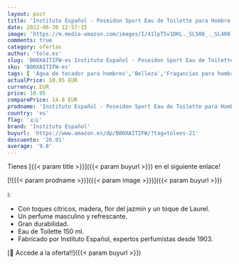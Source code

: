 ```yaml
---
layout: post
title: 'Instituto Español - Poseidon Sport Eau de Toilette para Hombre - 150 ML'
date: 2022-06-30 12:57:15
image: 'https://m.media-amazon.com/images/I/41lpT5v1DKL._SL500_._SL400_.jpg'
comments: true
category: ofertas
author: 'tole.es'
slug: 'B00XAITIFW-es Instituto Español - Poseidon Sport Eau de Toilette para...'
sku: 'B00XAITIFW-es'
tags: [ 'Agua de tocador para hombres','Belleza','Fragancias para hombres','Perfumes y fragancias','de','eau','instituto español','toilette','🇪🇸', ]
actualPrice: 10.95 EUR
currency: EUR
price: 10.95
comparePrice: 14.8 EUR
prodname: 'Instituto Español - Poseidon Sport Eau de Toilette para Hombre - 150 ML'
country: 'es'
flag: '🇪🇸'
brand: 'Instituto Español'
buyurl: 'https://www.amazon.es/dp/B00XAITIFW/?tag=tolees-21'
descuento: '26.01'
average: '9.8'
---
```


Tienes [{{< param title >}}]({{< param buyurl >}}) en el siguiente enlace!

[![{{< param prodname >}}]({{< param image >}})]({{< param buyurl >}})

ℹ️:

- Con toques cítricos, madera, flor del jazmín y un toque de Laurel.
- Un perfume masculino y refrescante.
- Gran durabilidad.
- Eau de Toilette 150 ml.
- Fabricado por Instituto Español, expertos perfumistas desde 1903.

[🛒 Accede a la oferta!!]({{< param buyurl >}})
